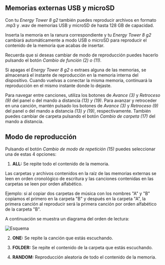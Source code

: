 ## Memorias externas USB y microSD

Con tu *Energy Tower 8 g2* también puedes reproducir archivos en formato .mp3 y .wav de memorias USB y microSD de hasta 128 GB de capacidad.

Inserta la memoria en la ranura correspondiente y tu *Energy Tower 8 g2* cambiará automáticamente a modo USB o microSD para reproducir el contenido de la memoria que acabas de insertar.

Recuerda que si deseas cambiar de modo de reproducción puedes hacerlo pulsando el botón *Cambio de función (2) o (11)*. 

Si apagas el *Energy Tower 8 g2* o extraes alguna de las memorias, se almacenará el instante de reproducción en la memoria interna del dispositivo. Cuando vuelvas a conectar la misma memoria, continuará la reproducción en el mismo instante donde lo dejaste.

Para navegar entre canciones, utiliza los botones de *Avance (3)* y *Retroceso (9)* del panel o del mando a distancia *(13) y (19)*. Para avanzar y retroceder en una canción, mantén pulsado los botones de *Avance (3)* y *Retroceso (9)* del panel o del mando a distancia *(13) y (19)*, respectivamente.
También puedes cambiar de carpeta pulsando el botón *Cambio de carpeta (17)* del mando a distancia.

## Modo de reproducción

Pulsando el botón *Cambio de modo de repetición (15)* puedes seleccionar una de estas 4 opciones:

1) **ALL:**  Se repite todo el contenido de la memoria. 

Las carpetas y archivos contenidos en la raíz de las memorias externas se leen en orden cronológico de escritura y las canciones contenidas en las carpetas se leen por orden alfabético.

Ejemplo: si al copiar dos carpetas de música con los nombres "A" y "B" copiamos el primero en la carpeta "B" y después en la carpeta "A", la primera canción al reproducir será la primera canción por orden alfabético de la carpeta "B".

   A continuación se muestra un diagrama del orden de lectura:

   ![Esquema](http://static.energysistem.com/images/manuals/42260/5492cea8f11f3.jpg)

2) **ONE:** Se repite la canción que estás escuchando.

3) **FOLDER:** Se repite el contenido de la carpeta que estás escuchando.

4) **RANDOM:** Reproducción aleatoria de todo el contenido de la memoria.





